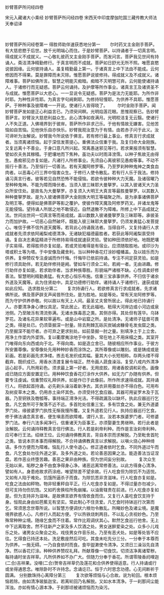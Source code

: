 <!-- { "loadSidebar": true } -->
妙臂菩萨所问经四卷


宋元入藏诸大小乘经
妙臂菩萨所问经四卷
宋西天中印度摩伽陀国三藏传教大师法天奉诏译

　　

妙臂菩萨所问经卷第一
得胜师助伴速获悉地分第一
　　尔时药叉主金刚手菩萨。有大慈悲愍于后世。放千光明端心而住。于是妙臂菩萨。以持诵者于一切真言明。得成就义不成就义。一心敬礼彼药叉主金刚手菩萨。而发问言。菩萨我见世间有持诵人。斋洁清净精勤修行。于真言明而不成就。菩萨如日舒光无所不照。唯愿哀愍说彼因缘。云何彼持诵人。虽复精勤最上第一。于诸真言上中下法由不能成。云何修因而不得果。莫是罪障而未灭除。惟愿菩萨说彼修持。得成就义及不成就义。诸障难事。菩萨如佛所言。智慧之明能灭痴暗。痴暗不灭明慧可弃。云何能使诸持诵人。于诸修行而无疑惑。菩萨云何诵持。及护摩等所作事业。诸真言王及诸贤圣不与成就。惟愿菩萨以大悲心。一一显说令无疑惑。菩萨为是法力无能耶。为所作非时耶。为种性非性耶。为真言字句阙剩耶。为修持轻慢耶。为供养不具耶。惟愿菩萨。于种种事及彼障难一一开说。使诸行人皆得晓了。
　　尔时金刚手菩萨。闻妙臂菩萨发如是正心利益言已。乃须臾间瞑。光明焰莲花眼。思惟观察已。告妙臂菩萨言。妙臂汝大慈悲利益众生。此心清净如夜满月。光明皎洁复无云翳。使诸行人不失正道。入佛境界到于彼岸。菩萨所作非求己乐。于他有情故无嫌害。见他苦恼如自苦恼。见他快乐自亦快乐。妙臂我观汝意为于有情。由若赤子问于此义。汝可谛听为汝解说。妙臂我今所说依于佛言。若有修行最上事业。修真言行求成就者。当须离诸烦恼。起于深信发菩提心。重佛法众信重于我。及复归命大金刚族。又复远离十不善业。于身口意凡所兴起。常离愚迷邪见等行。若求果报须有智慧。譬如农夫务其稼穑。于肥壤地而下焦种。虽功夫以时雨泽滂霈。以种子焦故无由得生。愚痴邪见亦复如是。凡诸行人所修事业。先须自心离彼邪见愚痴等事。不动不摇行十善法。乃至恒行一切善法。若有天魔阿修罗等。乃至罗刹种种鬼神之类食血肉者。以恶毒心行三界中恼害众生。于修行人使令散乱。若有行人乐于我法。修持诵习真言行者。彼等若见自然恐怖不能侵恼。若欲令彼种种大力天魔。及诸宿曜乃至种种鬼神。不能为障而降伏者。当须入彼三昧耶大曼拏罗。以其入彼诸天大力圣众所安住处。是故名为大曼拏罗。亦复须入大明王大真言等最胜曼拏罗。以其数入种种曼拏罗故。是为入彼诸佛菩萨大金刚族大明王等福聚之所。是为承事诸佛菩萨及明王等。便得如是佛菩萨等影之覆护。使彼作障天魔及阿修罗药叉。并诸龙鬼等无能侵恼。望持诵人所居之地不敢侵近。自然退散不为障难。所修上中下品成就之法。世间出世间一切真言等而易成就。盖以数数入彼诸曼拏罗及三昧耶等。承彼圣力而加护故。一切恶心自然破坏。既能入彼三昧耶大曼拏罗。仍须发勇猛心发菩提心。唯信于佛不信外道天魔等。若背此心持诵我法者。当得自坏。又复持诵行人求成就者先须求依阿阇梨戒德清净。无诸缺犯福德最胜者。若获此等阿阇梨禀受持诵。复自决志勇猛精进于所修持易得成就速获灵验。譬如种田须依好地。地既肥壤子实易得。若得胜师亦复如是。若或灵验难得是有宿业。应须随取胜地。或印沙为塔或积土等为塔。于中安像及藏舍利。当以种种香花灯涂妙幢幡盖。及以妓乐而为供养。复伸赞叹专注虔诚而作忏悔。忏悔毕已依前持诵。专注不间定获灵验。如是修行须具助伴。若无助伴修持是阙。譬如车行须全二轮。若阙一者。无由进趣。修行助伴亦复如是。若求助伴者。当求种族尊胜。形貌端严诸根不缺。心性调柔好修善法。智慧明利精勤勇猛。有大悲心恒乐布施。信重三宝承事供养。不归信于诸余外道及天魔等。此为住贤劫中。具足功德修行助伴。诸持诵人于诸修行。速获成就如此应知。
选求胜处分第二
　　复次持诵行人。若欲修真言行求成就者。先求诸佛所说。佛及菩萨辟支声闻昔所住处。是为胜地。如是等处。常有天龙阿修罗等。而为守护供养恭敬。何以故以有天上人间。最圣丈夫曾所居止。得此地已持诵行人。亦要清净身心律仪具足。常此居止。若无此福地。秖得大河岸边或小河边或泉池侧。乃至陂泺有清流弥满。无诸水族毒恶之类。其侧亦得。其处但有莲华。乌钵罗花。及诸名花异果软草遍布。或是山中岩窟之所。是处清净。无诸师子猛兽可畏之类。得是处已。仍须垦掘深一肘量。除去荆棘瓦砾灰炭碱卤糠骨毛发虫窟之类。乃至掘深不能尽者。亦可弃之更求别处。如前垦掘一肘之量。别填净土于上立舍。用净土作埿内外埿饰。复以衢摩夷涂地于中坐卧。常在地上不用床榻之类。其室开门唯得向东向西或向于北。不得向南。如是造立舍已。随彼相应所作事业。于彼方所安置尊像。安尊像处先用种种妙香而涂饰之。其所尊像或以雕刻。或是铸成或是彩画。若是彩画先求净缕。拣去毛发织成其幅。量其大小长短相称。存两头缕不得截弃。既织成已。用香水渍渡复展令端正。然令画人蔬食澡浴。复受八戒内外清净运心起手。凡所用彩色。须求最上第一好者。无用皮胶。用诸香胶调和彩色。画像成已随应方面安置定已。用种种饮食香花灯涂作大供养。如无力广办随有供养。但要专注虔诚。信重赞叹礼拜供养。如是作已于此像前。所作所求速得成就。其持诵行人。将欲起首持诵。必先剃头澡浴着新净衣。其衣非用蚕丝亦不得白色。可用布及树皮草木之类。仍用赤土染坏其色。亦须受持乞食应器。其器可用娑罗木及于瓦器。乃至铜铁及匏瓠等。事持端正滑净光洁。不得疏漏及以缺坏。执此应器巡行乞食。凡乞食所可于聚落不近不远。多首陀处信重三宝。多有饮食之处。兼无外道婆罗门处。缘彼婆罗门执性无惭我慢所覆。又复外道若见行人。执持应器巡行乞食。修于佛法诵念真言者。便生嗔恚而欲障难。谓行人言。汝若本族婆罗门者。可修婆罗门法。奉行六法多闻净行。信重诸天为臣事王。亦须娶妻生男继种。若行此者是汝解脱。云何诵持释教真言信行佛法。行人若是刹帝利种。而作是言汝刹帝利种。应可奉行王法。绍继王位。云何诵持佛教真言。背自本宗而求解脱。乃至毗舍首陀之类。皆说本宗本事而得解脱。不合持诵佛教真言以求解脱。以嗔火烧心种种绮语。多作方便而为障难。恼乱行人使令退心。修正道者依时乞食。不同外道过午而食。凡乞食处勿往外道之家。及多外道之处。若论善恶因果之法。能造善法当证涅盘。若作恶业终堕苦趣。善恶之果非由种族。但为世间妄分别故。
　　复次众生无始以来。垢秽之身不由食净得身心净。诸恶远离常修善法。以此方得身心清净。譬如有人。身患疮故求药涂疮。唯望除差不望余故。行人吃食但为除饥不为适悦。又如有人陷于难处。饥饿所逼杀子而食。为除饥苦非贪滋味。行人吃食亦复如是。吃食之法由如秤物。物非轻重秤自平正。行人吃食亦复如是。不得过量亦勿减少。但可支持勿伤饥饱。又如朽舍换柱所免崩摧。以油膏辖贵在前进。行人吃食亦复如是。但为支持非为滋味。是故佛言欲界有情依食而住。又复行人虽吃食饮支持于身。恒观此身由如芭蕉无有坚实。常此制心不住贪爱。凡乞食时持钵巡行次第而乞。常须思念世尊所说。以智慧方便调伏六根勿令散乱。所睹妙色及诸尘境。是魔境界欲惑人心。凡修行人而起方便。宁以热铁烧刺两目。不以乱心贪视妙色。乃至殊常种种尘境。随缘乞食而不住着。常作比观调伏其心。默然乞食巡行他舍。无上中下远离取舍。然不往新产之家及多人饮酒之处。男女迷醉爱染之处。众多小儿戏乐之处。诸男女众聚会之处。戏伎男女作音乐处。乃至有恶犬处。如是等处皆不应往。乞得食已持还本处。洗足敷座然后可吃。其食未吃先分三分。一分奉于本尊而为供养。一施无碍。一乃自食依时而食。食毕盥漱使令清净。又须日三澡浴先自清净。然以香花灯涂。种种供养赞叹礼拜。所献尊像一切食饮。切须洁净离诸荤秽。每持诵时坐吉祥草。凡所供养如不办广大。但随力分奉于香花。所谓零陵香阏哩迦(二合)吉祥果。没哩(二合)贺帝吉祥草仍及莲花和合供养使得适意。行人持诵或行或坐得通思念。唯除卧时不许持念。念诵讫已。恒于六时思念功德。心无间断祈于圆满。
分别数珠持心离障分第三
　　复次欲等烦恼与心合故。说为轮回。根本烦恼若除。由如清净玻胝迦宝。若离轮回乃名解脱。又如水本清净。于一刹那间尘能浑浊。亦如有情心源本净。于刹那顷被诸烦恼而为染污。

